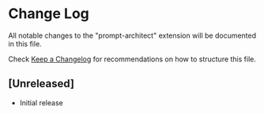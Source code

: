 # Change Log

All notable changes to the "prompt-architect" extension will be documented in this file.

Check [Keep a Changelog](http://keepachangelog.com/) for recommendations on how to structure this file.

## [Unreleased]

- Initial release